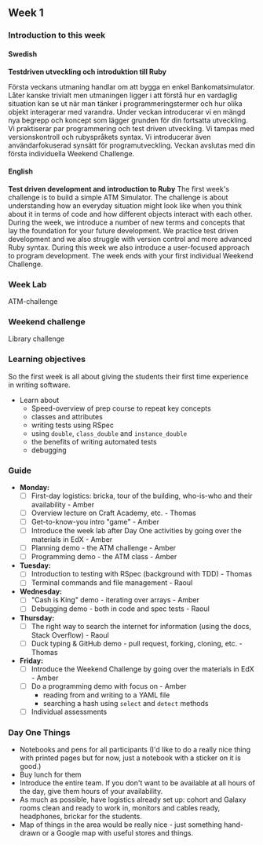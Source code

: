 ## Week 1
### Introduction to this week

#### Swedish
**Testdriven utveckling och introduktion till Ruby**

Första veckans utmaning handlar om att bygga en enkel Bankomatsimulator. Låter kanske trivialt men utmaningen ligger i att förstå hur en vardaglig situation kan se ut när man tänker i programmeringstermer och hur olika objekt interagerar med varandra. Under veckan introducerar vi en mängd nya begrepp och koncept som lägger grunden för din fortsatta utveckling. Vi praktiserar par programmering och test driven utveckling. Vi tampas med versionskontroll och rubyspråkets syntax. Vi introducerar även användarfokuserad synsätt för programutveckling. Veckan avslutas med din första individuella Weekend Challenge.

#### English
**Test driven development and introduction to Ruby**
The first week's challenge is to build a simple ATM Simulator. The challenge is about understanding how an everyday situation might look like when you think about it in terms of code and how different objects interact with each other. During the week, we introduce a number of new terms and concepts that lay the foundation for your future development. We practice test driven development and we also struggle with version control and more advanced Ruby syntax. During this week we also introduce a user-focused approach to program development. The week ends with your first individual Weekend Challenge.

### Week Lab
ATM-challenge

### Weekend challenge
Library challenge

### Learning objectives
So the first week is all about giving the students their first time experience in writing software.
* Learn about
  - Speed-overview of prep course to repeat key concepts
  - classes and attributes
  - writing tests using RSpec
  - using `double`, `class_double` and `instance_double`
  - the benefits of writing automated tests
  - debugging

### Guide
- **Monday:**
  - [ ] First-day logistics: bricka, tour of the building, who-is-who and their availability - Amber
  - [ ] Overview lecture on Craft Academy, etc. - Thomas
  - [ ] Get-to-know-you intro "game" - Amber
  - [ ] Introduce the week lab after Day One activities by going over the materials in EdX - Amber
  - [ ] Planning demo - the ATM challenge - Amber
  - [ ] Programming demo - the ATM class - Amber
- **Tuesday:**
  - [ ] Introduction to testing with RSpec (background with TDD) - Thomas
  - [ ] Terminal commands and file management - Raoul
- **Wednesday:**
  - [ ] "Cash is King" demo - iterating over arrays - Amber
  - [ ] Debugging demo - both in code and spec tests - Raoul
- **Thursday:**
  - [ ] The right way to search the internet for information (using the docs, Stack Overflow) - Raoul
  - [ ] Duck typing & GitHub demo - pull request, forking, cloning, etc. - Thomas
- **Friday:**
  - [ ] Introduce the Weekend Challenge by going over the materials in EdX - Amber
  - [ ] Do a programming demo with focus on - Amber
    - reading from and writing to a YAML file
    - searching a hash using `select` and `detect` methods
  - [ ] Individual assessments

### Day One Things
- Notebooks and pens for all participants (I'd like to do a really nice thing with printed pages but for now, just a notebook with a sticker on it is good.)
- Buy lunch for them
- Introduce the entire team. If you don't want to be available at all hours of the day, give them hours of your availability.
- As much as possible, have logistics already set up: cohort and Galaxy rooms clean and ready to work in, monitors and cables ready, headphones, brickar for the students.
- Map of things in the area would be really nice - just something hand-drawn or a Google map with useful stores and things.
